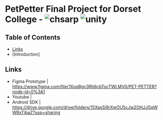 # PetPetter Final Project for Dorset College - ![chsarp](https://img.shields.io/badge/-csharp-green) ![unity](https://img.shields.io/badge/-unity-lightgrey)
## Table of Contents
* [Links](#links)
* [Introduction]

## Links
- Figma Prototype | https://www.figma.com/file/1XoqBgc3Rh6cbTocTWLMV0/PET-PETTER?node-id=0%3A1
- Youtube | 
- Android SDK | https://drive.google.com/drive/folders/15XasSi9rXwOU5cJw2OHJJGqWWRxTibaZ?usp=sharing
